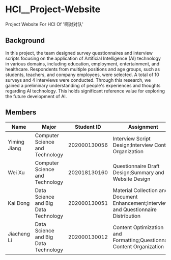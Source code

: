 # HCI__Project-Website
Project Website For HCI Of '啊对对队'
## Background
In this project, the team designed survey questionnaires and interview scripts focusing on the application of Artificial Intelligence (AI) technology in various domains, including education, employment, entertainment, and healthcare. Respondents from multiple positions and age groups, such as students, teachers, and company employees, were selected. A total of 10 surveys and 4 interviews were conducted. Through this research, we gained a preliminary understanding of people's experiences and thoughts regarding AI technology. This holds significant reference value for exploring the future development of AI.
## Members
| Name | Major | Student ID | Assignment |
|------|-----|-----|-----|
|  Yiming Jiang  | Computer Science and Technology       |  202000130056  |  Interview Script Design;Interview Content Organization  |
|  Wei Xu        |  Computer Science and Technology      |  202018130160  |  Questionnaire Draft Design;Summary and Website Design  |
|  Kai Dong      | Data Science and Big Data Technology  |  202000130051  |  Material Collection and Document Enhancement;Interviews and Questionnaire Distribution |
|  Jiacheng Li   |  Data Science and Big Data Technology |  202000130012  |  Content Optimization and Formatting;Questionnaire Content Organization  |
